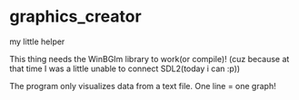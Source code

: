 # graphics_creator
my little helper

This thing needs the WinBGIm library to work(or compile)! (cuz because at that time I was a little unable to connect SDL2(today i can :p))

The program only visualizes data from a text file. One line = one graph!

